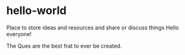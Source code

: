# hello-world
Place to store ideas and resources and share or discuss things
Hello everyone!

The Ques are the best frat to ever be created.
